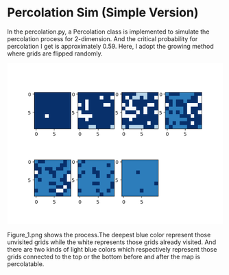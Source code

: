 # Percolation Sim (Simple Version)


In the percolation.py, a Percolation class is implemented to simulate the percolation process for 2-dimension. And the critical probability for percolation I get is approximately 0.59. Here, I adopt the growing method where grids are flipped randomly. 


![image](https://github.com/slowlightx/Sims/blob/master/Percolation/Figure_1.png)

Figure_1.png shows the process.The deepest blue color represent those unvisited grids while the white represents those grids already visited. And there are two kinds of light blue colors which respectively represent those grids connected to the top or the bottom before and after the map is percolatable.
